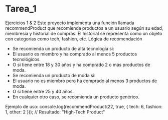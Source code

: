 # Tarea_1
Ejercicios 1 &amp; 2
Este proyecto implementa una función llamada recommendProduct que recomienda productos a un usuario según su edad, membresía y historial de compras. El historial se representa como un objeto con categorías como tech, fashion, etc.
Lógica de recomendación
- Se recomienda un producto de alta tecnología si:
- El usuario es miembro y ha comprado al menos 5 productos tecnológicos.
- O si tiene entre 18 y 30 años y ha comprado 2 o más productos de moda.
- Se recomienda un producto de moda si:
- El usuario no es miembro pero ha comprado al menos 3 productos de moda.
- O si tiene entre 25 y 40 años.
- En cualquier otro caso, se recomienda un producto genérico.

Ejemplo de uso:
console.log(recommendProduct(22, true, { tech: 6, fashion: 1, other: 2 }));
// Resultado: "High-Tech Product"
